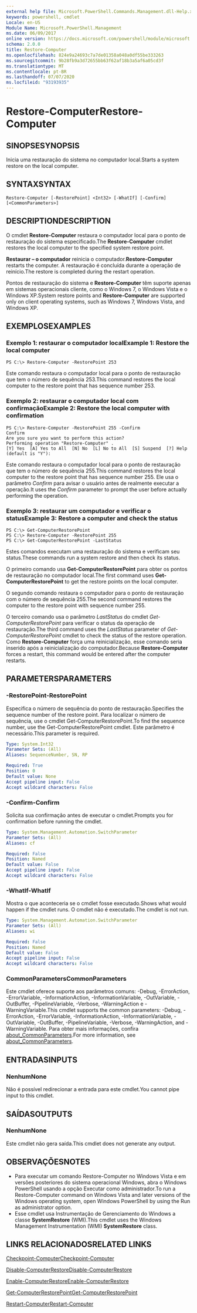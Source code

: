 ```yaml
---
external help file: Microsoft.PowerShell.Commands.Management.dll-Help.xml
keywords: powershell, cmdlet
Locale: en-US
Module Name: Microsoft.PowerShell.Management
ms.date: 06/09/2017
online version: https://docs.microsoft.com/powershell/module/microsoft.powershell.management/restore-computer?view=powershell-5.1&WT.mc_id=ps-gethelp
schema: 2.0.0
title: Restore-Computer
ms.openlocfilehash: 824e9a24693c7a7de01358a048a0df55be333263
ms.sourcegitcommit: 9b28fb9a3d72655bb63f62af18b3a5af6a05cd3f
ms.translationtype: MT
ms.contentlocale: pt-BR
ms.lasthandoff: 07/07/2020
ms.locfileid: "93193935"
---
```

# <span data-ttu-id="164a2-103">Restore-Computer</span><span class="sxs-lookup"><span data-stu-id="164a2-103">Restore-Computer</span></span>

## <span data-ttu-id="164a2-104">SINOPSE</span><span class="sxs-lookup"><span data-stu-id="164a2-104">SYNOPSIS</span></span>
<span data-ttu-id="164a2-105">Inicia uma restauração do sistema no computador local.</span><span class="sxs-lookup"><span data-stu-id="164a2-105">Starts a system restore on the local computer.</span></span>

## <span data-ttu-id="164a2-106">SYNTAX</span><span class="sxs-lookup"><span data-stu-id="164a2-106">SYNTAX</span></span>

```
Restore-Computer [-RestorePoint] <Int32> [-WhatIf] [-Confirm] [<CommonParameters>]
```

## <span data-ttu-id="164a2-107">DESCRIPTION</span><span class="sxs-lookup"><span data-stu-id="164a2-107">DESCRIPTION</span></span>
<span data-ttu-id="164a2-108">O cmdlet **Restore-Computer** restaura o computador local para o ponto de restauração do sistema especificado.</span><span class="sxs-lookup"><span data-stu-id="164a2-108">The **Restore-Computer** cmdlet restores the local computer to the specified system restore point.</span></span>

<span data-ttu-id="164a2-109">**Restaurar – o computador** reinicia o computador.</span><span class="sxs-lookup"><span data-stu-id="164a2-109">**Restore-Computer** restarts the computer.</span></span>
<span data-ttu-id="164a2-110">A restauração é concluída durante a operação de reinício.</span><span class="sxs-lookup"><span data-stu-id="164a2-110">The restore is completed during the restart operation.</span></span>

<span data-ttu-id="164a2-111">Pontos de restauração do sistema e **Restore-Computer** têm suporte apenas em sistemas operacionais cliente, como o Windows 7, o Windows Vista e o Windows XP.</span><span class="sxs-lookup"><span data-stu-id="164a2-111">System restore points and **Restore-Computer** are supported only on client operating systems, such as Windows 7, Windows Vista, and Windows XP.</span></span>

## <span data-ttu-id="164a2-112">EXEMPLOS</span><span class="sxs-lookup"><span data-stu-id="164a2-112">EXAMPLES</span></span>

### <span data-ttu-id="164a2-113">Exemplo 1: restaurar o computador local</span><span class="sxs-lookup"><span data-stu-id="164a2-113">Example 1: Restore the local computer</span></span>

```
PS C:\> Restore-Computer -RestorePoint 253
```

<span data-ttu-id="164a2-114">Este comando restaura o computador local para o ponto de restauração que tem o número de sequência 253.</span><span class="sxs-lookup"><span data-stu-id="164a2-114">This command restores the local computer to the restore point that has sequence number 253.</span></span>

### <span data-ttu-id="164a2-115">Exemplo 2: restaurar o computador local com confirmação</span><span class="sxs-lookup"><span data-stu-id="164a2-115">Example 2: Restore the local computer with confirmation</span></span>

```
PS C:\> Restore-Computer -RestorePoint 255 -Confirm
Confirm
Are you sure you want to perform this action?
Performing operation "Restore-Computer" .
[Y] Yes  [A] Yes to All  [N] No  [L] No to All  [S] Suspend  [?] Help (default is "Y"):
```

<span data-ttu-id="164a2-116">Este comando restaura o computador local para o ponto de restauração que tem o número de sequência 255.</span><span class="sxs-lookup"><span data-stu-id="164a2-116">This command restores the local computer to the restore point that has sequence number 255.</span></span>
<span data-ttu-id="164a2-117">Ele usa o parâmetro *Confirm* para avisar o usuário antes de realmente executar a operação.</span><span class="sxs-lookup"><span data-stu-id="164a2-117">It uses the *Confirm* parameter to prompt the user before actually performing the operation.</span></span>

### <span data-ttu-id="164a2-118">Exemplo 3: restaurar um computador e verificar o status</span><span class="sxs-lookup"><span data-stu-id="164a2-118">Example 3: Restore a computer and check the status</span></span>

```
PS C:\> Get-ComputerRestorePoint
PS C:\> Restore-Computer -RestorePoint 255
PS C:\> Get-ComputerRestorePoint -LastStatus
```

<span data-ttu-id="164a2-119">Estes comandos executam uma restauração do sistema e verificam seu status.</span><span class="sxs-lookup"><span data-stu-id="164a2-119">These commands run a system restore and then check its status.</span></span>

<span data-ttu-id="164a2-120">O primeiro comando usa **Get-ComputerRestorePoint** para obter os pontos de restauração no computador local.</span><span class="sxs-lookup"><span data-stu-id="164a2-120">The first command uses **Get-ComputerRestorePoint** to get the restore points on the local computer.</span></span>

<span data-ttu-id="164a2-121">O segundo comando restaura o computador para o ponto de restauração com o número de sequência 255.</span><span class="sxs-lookup"><span data-stu-id="164a2-121">The second command restores the computer to the restore point with sequence number 255.</span></span>

<span data-ttu-id="164a2-122">O terceiro comando usa o parâmetro *LastStatus* do cmdlet *Get-ComputerRestorePoint* para verificar o status da operação de restauração.</span><span class="sxs-lookup"><span data-stu-id="164a2-122">The third command uses the *LastStatus* parameter of *Get-ComputerRestorePoint* cmdlet to check the status of the restore operation.</span></span>
<span data-ttu-id="164a2-123">Como **Restore-Computer** força uma reinicialização, esse comando seria inserido após a reinicialização do computador.</span><span class="sxs-lookup"><span data-stu-id="164a2-123">Because **Restore-Computer** forces a restart, this command would be entered after the computer restarts.</span></span>

## <span data-ttu-id="164a2-124">PARAMETERS</span><span class="sxs-lookup"><span data-stu-id="164a2-124">PARAMETERS</span></span>

### <span data-ttu-id="164a2-125">-RestorePoint</span><span class="sxs-lookup"><span data-stu-id="164a2-125">-RestorePoint</span></span>
<span data-ttu-id="164a2-126">Especifica o número de sequência do ponto de restauração.</span><span class="sxs-lookup"><span data-stu-id="164a2-126">Specifies the sequence number of the restore point.</span></span>
<span data-ttu-id="164a2-127">Para localizar o número de sequência, use o cmdlet Get-ComputerRestorePoint.</span><span class="sxs-lookup"><span data-stu-id="164a2-127">To find the sequence number, use the Get-ComputerRestorePoint cmdlet.</span></span>
<span data-ttu-id="164a2-128">Este parâmetro é necessário.</span><span class="sxs-lookup"><span data-stu-id="164a2-128">This parameter is required.</span></span>

```yaml
Type: System.Int32
Parameter Sets: (All)
Aliases: SequenceNumber, SN, RP

Required: True
Position: 0
Default value: None
Accept pipeline input: False
Accept wildcard characters: False
```

### <span data-ttu-id="164a2-129">-Confirm</span><span class="sxs-lookup"><span data-stu-id="164a2-129">-Confirm</span></span>
<span data-ttu-id="164a2-130">Solicita sua confirmação antes de executar o cmdlet.</span><span class="sxs-lookup"><span data-stu-id="164a2-130">Prompts you for confirmation before running the cmdlet.</span></span>

```yaml
Type: System.Management.Automation.SwitchParameter
Parameter Sets: (All)
Aliases: cf

Required: False
Position: Named
Default value: False
Accept pipeline input: False
Accept wildcard characters: False
```

### <span data-ttu-id="164a2-131">-WhatIf</span><span class="sxs-lookup"><span data-stu-id="164a2-131">-WhatIf</span></span>
<span data-ttu-id="164a2-132">Mostra o que aconteceria se o cmdlet fosse executado.</span><span class="sxs-lookup"><span data-stu-id="164a2-132">Shows what would happen if the cmdlet runs.</span></span>
<span data-ttu-id="164a2-133">O cmdlet não é executado.</span><span class="sxs-lookup"><span data-stu-id="164a2-133">The cmdlet is not run.</span></span>

```yaml
Type: System.Management.Automation.SwitchParameter
Parameter Sets: (All)
Aliases: wi

Required: False
Position: Named
Default value: False
Accept pipeline input: False
Accept wildcard characters: False
```

### <span data-ttu-id="164a2-134">CommonParameters</span><span class="sxs-lookup"><span data-stu-id="164a2-134">CommonParameters</span></span>
<span data-ttu-id="164a2-135">Este cmdlet oferece suporte aos parâmetros comuns: -Debug, -ErrorAction, -ErrorVariable, -InformationAction, -InformationVariable, -OutVariable, -OutBuffer, -PipelineVariable, -Verbose, -WarningAction e -WarningVariable.</span><span class="sxs-lookup"><span data-stu-id="164a2-135">This cmdlet supports the common parameters: -Debug, -ErrorAction, -ErrorVariable, -InformationAction, -InformationVariable, -OutVariable, -OutBuffer, -PipelineVariable, -Verbose, -WarningAction, and -WarningVariable.</span></span> <span data-ttu-id="164a2-136">Para obter mais informações, confira [about_CommonParameters](https://go.microsoft.com/fwlink/?LinkID=113216).</span><span class="sxs-lookup"><span data-stu-id="164a2-136">For more information, see [about_CommonParameters](https://go.microsoft.com/fwlink/?LinkID=113216).</span></span>

## <span data-ttu-id="164a2-137">ENTRADAS</span><span class="sxs-lookup"><span data-stu-id="164a2-137">INPUTS</span></span>

### <span data-ttu-id="164a2-138">Nenhum</span><span class="sxs-lookup"><span data-stu-id="164a2-138">None</span></span>
<span data-ttu-id="164a2-139">Não é possível redirecionar a entrada para este cmdlet.</span><span class="sxs-lookup"><span data-stu-id="164a2-139">You cannot pipe input to this cmdlet.</span></span>

## <span data-ttu-id="164a2-140">SAÍDAS</span><span class="sxs-lookup"><span data-stu-id="164a2-140">OUTPUTS</span></span>

### <span data-ttu-id="164a2-141">Nenhum</span><span class="sxs-lookup"><span data-stu-id="164a2-141">None</span></span>
<span data-ttu-id="164a2-142">Este cmdlet não gera saída.</span><span class="sxs-lookup"><span data-stu-id="164a2-142">This cmdlet does not generate any output.</span></span>

## <span data-ttu-id="164a2-143">OBSERVAÇÕES</span><span class="sxs-lookup"><span data-stu-id="164a2-143">NOTES</span></span>

* <span data-ttu-id="164a2-144">Para executar um comando Restore-Computer no Windows Vista e em versões posteriores do sistema operacional Windows, abra o Windows PowerShell usando a opção Executar como administrador.</span><span class="sxs-lookup"><span data-stu-id="164a2-144">To run a Restore-Computer command on Windows Vista and later versions of the Windows operating system, open Windows PowerShell by using the Run as administrator option.</span></span>
* <span data-ttu-id="164a2-145">Esse cmdlet usa Instrumentação de Gerenciamento do Windows a classe **SystemRestore** (WMI).</span><span class="sxs-lookup"><span data-stu-id="164a2-145">This cmdlet uses the Windows Management Instrumentation (WMI) **SystemRestore** class.</span></span>

## <span data-ttu-id="164a2-146">LINKS RELACIONADOS</span><span class="sxs-lookup"><span data-stu-id="164a2-146">RELATED LINKS</span></span>

[<span data-ttu-id="164a2-147">Checkpoint-Computer</span><span class="sxs-lookup"><span data-stu-id="164a2-147">Checkpoint-Computer</span></span>](Checkpoint-Computer.md)

[<span data-ttu-id="164a2-148">Disable-ComputerRestore</span><span class="sxs-lookup"><span data-stu-id="164a2-148">Disable-ComputerRestore</span></span>](Disable-ComputerRestore.md)

[<span data-ttu-id="164a2-149">Enable-ComputerRestore</span><span class="sxs-lookup"><span data-stu-id="164a2-149">Enable-ComputerRestore</span></span>](Enable-ComputerRestore.md)

[<span data-ttu-id="164a2-150">Get-ComputerRestorePoint</span><span class="sxs-lookup"><span data-stu-id="164a2-150">Get-ComputerRestorePoint</span></span>](Get-ComputerRestorePoint.md)

[<span data-ttu-id="164a2-151">Restart-Computer</span><span class="sxs-lookup"><span data-stu-id="164a2-151">Restart-Computer</span></span>](Restart-Computer.md)
